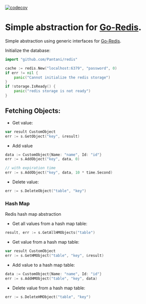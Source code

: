 [![codecov](https://codecov.io/gh/Pantani/redis/branch/master/graph/badge.svg?token=8IHUB3K2Q7)](https://codecov.io/gh/Pantani/redis)

# Simple abstraction for [Go-Redis](github.com/go-redis/redis).

Simple abstraction using generic interfaces for [Go-Redis](github.com/go-redis/redis).

Initialize the database:
```go
import "github.com/Pantani/redis"

cache := redis.New("localhost:6379", "password", 0)
if err != nil {
    panic("Cannot initialize the redis storage")
}
if !storage.IsReady() {
    panic("redis storage is not ready")
}
```

 ## Fetching Objects:

- Get value:
```go
var result CustomObject
err := s.GetObject("key", &result)
```

- Add value
```go
data := CustomObject{Name: "name", Id: "id"}
err := s.AddObject("key", data, 0)

// with expiration time
err := s.AddObject("key", data, 10 * time.Second)
```

- Delete value:
```go
err := s.DeleteObject("table", "key")
```


### Hash Map

Redis hash map abstraction

- Get all values from a hash map table:
```go
result, err := s.GetAllHMObjects("table")
```

- Get value from a hash map table:
```go
var result CustomObject
err := s.GetHMObject("table", "key", &result)
```

- Add value to a hash map table:
```go
data := CustomObject{Name: "name", Id: "id"}
err := s.AddHMObject("table", "key", data)
```

- Delete value from a hash map table:
```go
err := s.DeleteHMObject("table", "key")
```

